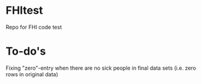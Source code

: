 # FHItest
Repo for FHI code test
# To-do's
Fixing "zero"-entry when there are no sick people in final data sets (i.e. zero rows in original data) 
